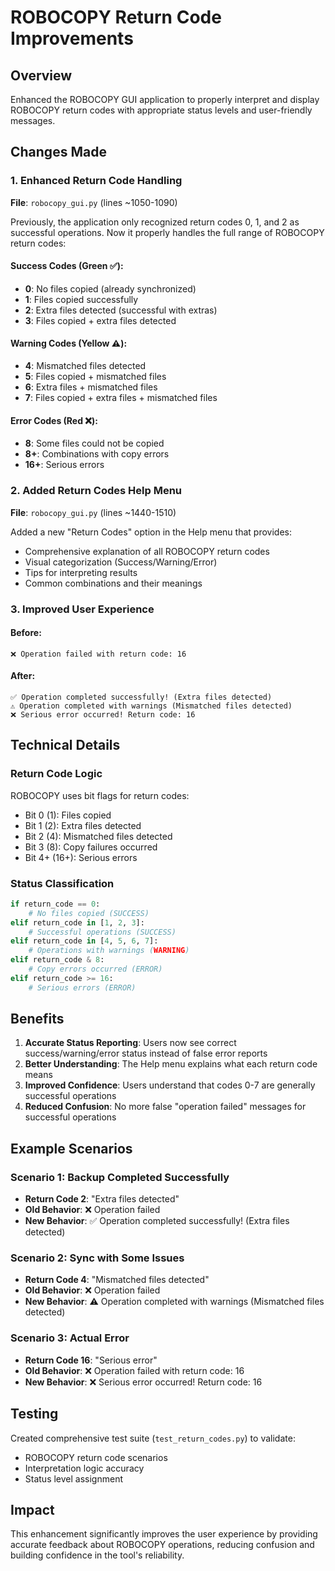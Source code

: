 # ROBOCOPY Return Code Improvements

## Overview
Enhanced the ROBOCOPY GUI application to properly interpret and display ROBOCOPY return codes with appropriate status levels and user-friendly messages.

## Changes Made

### 1. Enhanced Return Code Handling
**File**: `robocopy_gui.py` (lines ~1050-1090)

Previously, the application only recognized return codes 0, 1, and 2 as successful operations. Now it properly handles the full range of ROBOCOPY return codes:

#### Success Codes (Green ✅):
- **0**: No files copied (already synchronized)
- **1**: Files copied successfully  
- **2**: Extra files detected (successful with extras)
- **3**: Files copied + extra files detected

#### Warning Codes (Yellow ⚠️):
- **4**: Mismatched files detected
- **5**: Files copied + mismatched files
- **6**: Extra files + mismatched files  
- **7**: Files copied + extra files + mismatched files

#### Error Codes (Red ❌):
- **8**: Some files could not be copied
- **8+**: Combinations with copy errors
- **16+**: Serious errors

### 2. Added Return Codes Help Menu
**File**: `robocopy_gui.py` (lines ~1440-1510)

Added a new "Return Codes" option in the Help menu that provides:
- Comprehensive explanation of all ROBOCOPY return codes
- Visual categorization (Success/Warning/Error)
- Tips for interpreting results
- Common combinations and their meanings

### 3. Improved User Experience

#### Before:
```
❌ Operation failed with return code: 16
```

#### After:
```
✅ Operation completed successfully! (Extra files detected)
⚠️ Operation completed with warnings (Mismatched files detected)  
❌ Serious error occurred! Return code: 16
```

## Technical Details

### Return Code Logic
ROBOCOPY uses bit flags for return codes:
- Bit 0 (1): Files copied
- Bit 1 (2): Extra files detected  
- Bit 2 (4): Mismatched files detected
- Bit 3 (8): Copy failures occurred
- Bit 4+ (16+): Serious errors

### Status Classification
```python
if return_code == 0:
    # No files copied (SUCCESS)
elif return_code in [1, 2, 3]:  
    # Successful operations (SUCCESS)
elif return_code in [4, 5, 6, 7]:
    # Operations with warnings (WARNING)  
elif return_code & 8:
    # Copy errors occurred (ERROR)
elif return_code >= 16:
    # Serious errors (ERROR)
```

## Benefits

1. **Accurate Status Reporting**: Users now see correct success/warning/error status instead of false error reports
2. **Better Understanding**: The Help menu explains what each return code means
3. **Improved Confidence**: Users understand that codes 0-7 are generally successful operations
4. **Reduced Confusion**: No more false "operation failed" messages for successful operations

## Example Scenarios

### Scenario 1: Backup Completed Successfully
- **Return Code 2**: "Extra files detected"
- **Old Behavior**: ❌ Operation failed
- **New Behavior**: ✅ Operation completed successfully! (Extra files detected)

### Scenario 2: Sync with Some Issues  
- **Return Code 4**: "Mismatched files detected"
- **Old Behavior**: ❌ Operation failed
- **New Behavior**: ⚠️ Operation completed with warnings (Mismatched files detected)

### Scenario 3: Actual Error
- **Return Code 16**: "Serious error"
- **Old Behavior**: ❌ Operation failed with return code: 16
- **New Behavior**: ❌ Serious error occurred! Return code: 16

## Testing
Created comprehensive test suite (`test_return_codes.py`) to validate:
- ROBOCOPY return code scenarios
- Interpretation logic accuracy
- Status level assignment

## Impact
This enhancement significantly improves the user experience by providing accurate feedback about ROBOCOPY operations, reducing confusion and building confidence in the tool's reliability.

